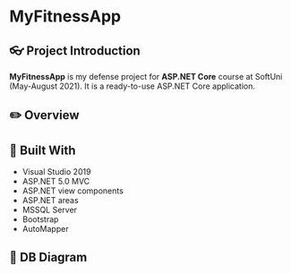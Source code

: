 # MyFitnessApp

## :eyeglasses: Project Introduction

**MyFitnessApp** is my defense project for **ASP.NET Core** course at SoftUni (May-August 2021). It is a ready-to-use ASP.NET Core application.

## :pencil2: Overview


## :hammer: Built With
- Visual Studio 2019
- ASP.NET 5.0 MVC
- ASP.NET view components 
- ASP.NET areas
- MSSQL Server
- Bootstrap
- AutoMapper

## :wrench: DB Diagram
